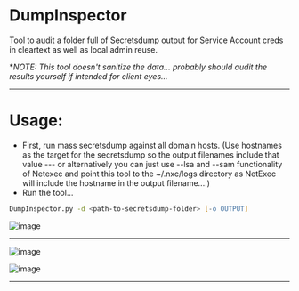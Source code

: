 # DumpInspector
Tool to audit a folder full of Secretsdump output for Service Account creds in cleartext as well as local admin reuse.

**NOTE: This tool doesn't sanitize the data... probably should audit the results yourself if intended for client eyes...*

___

# Usage:
- First, run mass secretsdump against all domain hosts. (Use hostnames as the target for the secretsdump so the output filenames include that value --- or alternatively you can just use --lsa and --sam functionality of Netexec and point this tool to the ~/.nxc/logs directory as NetExec will include the hostname in the output filename....)
- Run the tool... 
```zsh
DumpInspector.py -d <path-to-secretsdump-folder> [-o OUTPUT]
```

![image](https://github.com/mattmillen15/DumpInspector/assets/68832392/7de1ac32-86cb-400a-b5f3-9f7d73ff9b1f)

___

![image](https://github.com/mattmillen15/DumpInspector/assets/68832392/5df1657a-b087-419f-b554-62d5db061d95)

![image](https://github.com/mattmillen15/DumpInspector/assets/68832392/ca2e68e4-12f3-4070-9088-d2173f28eb36)

___
